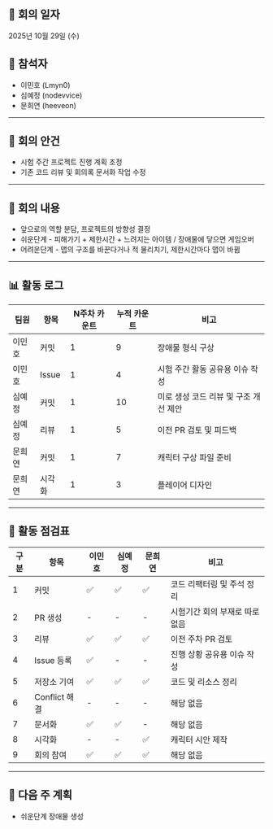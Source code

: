 ## 📅 회의 일자  
2025년 10월 29일 (수)  

## 👥 참석자
- 이민호 (Lmyn0)
- 심예정 (nodevvice)
- 문희연 (heeveon)

---

## 🧩 회의 안건
- 시험 주간 프로젝트 진행 계획 조정  
- 기존 코드 리뷰 및 회의록 문서화 작업 수정  

---

## 💬 회의 내용  
- 앞으로의 역할 분담, 프로젝트의 방향성 결정  
- 쉬운단계 - 피해가기 + 제한시간 + 느려지는 아이템 / 장애물에 닿으면 게임오버  
- 어려운단계 - 맵의 구조를 바꾼다거나 적 물리치기, 제한시간마다 맵이 바뀜  

---

## 📊 활동 로그

| 팀원 | 항목 | N주차 카운트 | 누적 카운트 | 비고 |
|------|------|----------------|----------------|------|
| 이민호 | 커밋 | 1 | 9 | 장애물 형식 구상 |
| 이민호 | Issue | 1 | 4 | 시험 주간 활동 공유용 이슈 작성 |
| 심예정 | 커밋 | 1 | 10 | 미로 생성 코드 리뷰 및 구조 개선 제안 |
| 심예정 | 리뷰 | 1 | 5 | 이전 PR 검토 및 피드백 |
| 문희연 | 커밋 | 1 | 7 | 캐릭터 구상 파일 준비 |
| 문희연 | 시각화 | 1 | 3 | 플레이어 디자인 |

---

## 🧾 활동 점검표

| 구분 | 항목 | 이민호 | 심예정 | 문희연 | 비고 |
|------|------|---------|----------|----------|------|
| 1 | 커밋 | ✅ | ✅ | ✅ | 코드 리팩터링 및 주석 정리 |
| 2 | PR 생성 | - | - | - | 시험기간 회의 부재로 따로 없음 |
| 3 | 리뷰 | ✅ | ✅ | ✅ | 이전 주차 PR 검토 |
| 4 | Issue 등록 | ✅ | - | - | 진행 상황 공유용 이슈 작성 |
| 5 | 저장소 기여 | ✅ | ✅ | ✅ | 코드 및 리소스 정리 |
| 6 | Conflict 해결 | - | - | - | 해당 없음 |
| 7 | 문서화 | ✅ | ✅ | - | 해당 없음 |
| 8 | 시각화 | - | - | ✅ | 캐릭터 시안 제작 |
| 9 | 회의 참여 | ✅ | ✅ | ✅ | 해당 없음 |

---

## 🧭 다음 주 계획  
- 쉬운단계 장애물 생성 
